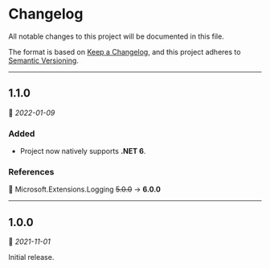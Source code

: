 # Changelog

All notable changes to this project will be documented in this file.

The format is based on [Keep a Changelog](https://keepachangelog.com/en/1.0.0/), and this project adheres to [Semantic Versioning](https://semver.org/spec/v2.0.0.html).
___

## 1.1.0

:calendar: _2022-01-09_

### Added

- Project now natively supports **.NET 6**.

### References

:large_blue_circle: Microsoft.Extensions.Logging ~~5.0.0~~ → **6.0.0**
___

## 1.0.0

:calendar: _2021-11-01_

Initial release.